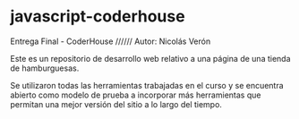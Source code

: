 # javascript-coderhouse
Entrega Final - CoderHouse ////// Autor: Nicolás Verón

Este es un repositorio de desarrollo web relativo a una página de una tienda de hamburguesas.

Se utilizaron todas las herramientas trabajadas en el curso y se encuentra abierto como modelo de prueba a incorporar más herramientas que permitan una mejor versión del sitio a lo largo del tiempo.


